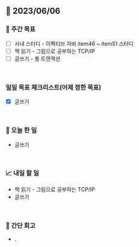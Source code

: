 ## 📅 2023/06/06


### 👏 주간 목표

- [ ] 사내 스터디 - 이펙티브 자바 item46 ~ item51 스터디
- [ ] 책 읽기 - 그림으로 공부하는 TCP/IP
- [ ] 글쓰기 - 롱 트랜잭션

<br/>

### 일일 목표 체크리스트(어제 정한 목표)

- [x] 글쓰기

<br/>

### 💯 오늘 한 일

- 글쓰기

<br/>

### 📈 내일 할 일

- 책 읽기 - 그림으로 공부하는 TCP/IP
- 글쓰기

<br/>

### 🤔 간단 회고

- .
 
